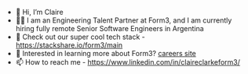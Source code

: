 - 👋 Hi, I’m Claire
- 👩‍💻 I am an Engineering Talent Partner at Form3, and I am currently hiring fully remote Senior Software Engineers in Argentina
- 🧰 Check out our super cool tech stack - https://stackshare.io/form3/main
- 💞️ Interested in learning more about Form3? [careers site](https://www.form3.tech/engineering)
- 📫 How to reach me - https://www.linkedin.com/in/claireclarkeform3/

<!---
Claire-Clarke-Form3/Claire-Clarke-Form3 is a ✨ special ✨ repository because its `README.md` (this file) appears on your GitHub profile.
You can click the Preview link to take a look at your changes.
--->
